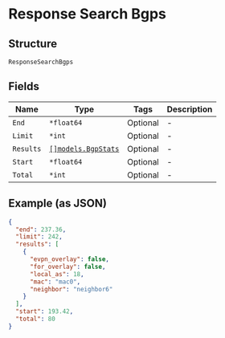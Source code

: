
# Response Search Bgps

## Structure

`ResponseSearchBgps`

## Fields

| Name | Type | Tags | Description |
|  --- | --- | --- | --- |
| `End` | `*float64` | Optional | - |
| `Limit` | `*int` | Optional | - |
| `Results` | [`[]models.BgpStats`](../../doc/models/bgp-stats.md) | Optional | - |
| `Start` | `*float64` | Optional | - |
| `Total` | `*int` | Optional | - |

## Example (as JSON)

```json
{
  "end": 237.36,
  "limit": 242,
  "results": [
    {
      "evpn_overlay": false,
      "for_overlay": false,
      "local_as": 18,
      "mac": "mac0",
      "neighbor": "neighbor6"
    }
  ],
  "start": 193.42,
  "total": 80
}
```

